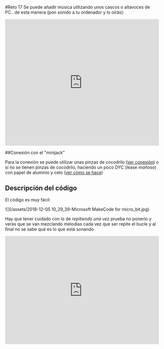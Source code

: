 #Reto 17
Se puede añadir música utilizando unos cascos o altavoces de PC.. de esta manera (pon sonido a tu ordenador y lo oirás):
<div style="position:relative;height:0;padding-bottom:81.97%;overflow:hidden;"><iframe style="position:absolute;top:0;left:0;width:100%;height:100%;" src="https://makecode.microbit.org/---run?id=_PmV0UdLJrWRs" allowfullscreen="allowfullscreen" sandbox="allow-popups allow-forms allow-scripts allow-same-origin" frameborder="0"></iframe></div>

##Conexión con el "minijack"

Para la conexión se puede utilizar unas pinzas de cocodrilo ([ver conexión](https://makecode.microbit.org/projects/hack-your-headphones)) o si no se tienen pinzas de cocodrilo, haciendo un poco DYC (lease *mañoso*) con papel de aluminio y celo ([ver cómo se hace](https://makecode.microbit.org/device/foil-circuits))

## Descripción del código

El código es muy fácil:

![](/assets/2018-12-05 10_29_39-Microsoft MakeCode for micro_bit.jpg)

Hay que tener cuidado con lo de *repitiendo una vez* prueba no ponerlo y verás que se van mezclando melodías cada vez que ser repite el bucle y al final no se sabe qué es lo que está sonando

<div style="position:relative;height:0;padding-bottom:70%;overflow:hidden;"><iframe style="position:absolute;top:0;left:0;width:100%;height:100%;" src="https://makecode.microbit.org/#pub:_PmV0UdLJrWRs" frameborder="0" sandbox="allow-popups allow-forms allow-scripts allow-same-origin"></iframe></div>

